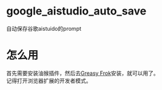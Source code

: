 # google_aistudio_auto_save
自动保存谷歌aistuido的prompt

# 怎么用
首先需要安装油猴插件，然后去[Greasy Frok](https://greasyfork.org/zh-CN/scripts/533885-google-ai-studio-%E8%87%AA%E5%8A%A8%E4%BF%9D%E5%AD%98%E6%8F%90%E7%A4%BA)安装，就可以用了。  
记得打开浏览器扩展的开发者模式。